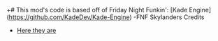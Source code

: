 +# This mod's code is based off of Friday Night Funkin': [Kade Engine] (https://github.com/KadeDev/Kade-Engine)
-FNF Skylanders Credits
- [Here they are](art/Credits.txt)
